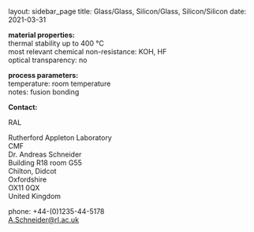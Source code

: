 layout: sidebar_page
title: Glass/Glass, Silicon/Glass, Silicon/Silicon
date: 2021-03-31

__material properties:__  	
thermal stability up to	400 °C  
most relevant chemical non-resistance:	KOH, HF  
optical transparency:	no  
	
__process parameters:__  	
temperature:	room temperature  
notes:	fusion bonding
<!--break-->
__Contact:__

RAL

Rutherford Appleton Laboratory  
CMF  
Dr. Andreas Schneider  
Building R18 room G55   
Chilton, Didcot  
Oxfordshire   
OX11 0QX   
United Kingdom

phone: +44-(0)1235-44-5178  
A.Schneider@rl.ac.uk